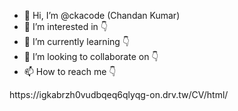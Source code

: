 - 👋 Hi, I’m @ckacode (Chandan Kumar)
- 👀 I’m interested in 👇
- 🌱 I’m currently learning 👇
- 💞️ I’m looking to collaborate on 👇
- 📫 How to reach me 👇

<!---
ckacode/ckacode is a ✨ special ✨ repository because its `README.md` (this file) appears on your GitHub profile.
You can click the Preview link to take a look at your changes.
--->https://igkabrzh0vudbqeq6qlyqg-on.drv.tw/CV/html/
